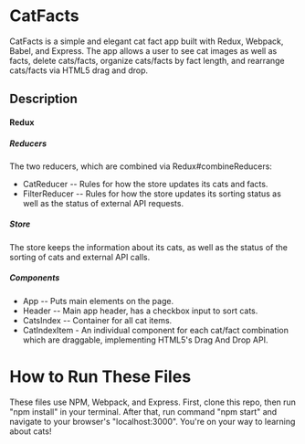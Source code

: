 # CatFacts

CatFacts is a simple and elegant cat fact app built with Redux, Webpack, Babel, and Express.  The app allows a user to see cat images as well as facts, delete cats/facts, organize cats/facts by fact length, and rearrange cats/facts via HTML5 drag and drop.

## Description

#### Redux


##### Reducers
 The two reducers, which are combined via Redux#combineReducers:
* CatReducer -- Rules for how the store updates its cats and facts.
* FilterReducer -- Rules for how the store updates its sorting status as well as the status of external API requests.

##### Store
 The store keeps the information about its cats, as well as the status of the sorting of cats and external API calls.

##### Components
 * App -- Puts main elements on the page.
 * Header -- Main app header, has a checkbox input to sort cats.
 * CatsIndex -- Container for all cat items.
 * CatIndexItem - An individual component for each cat/fact combination which are draggable, implementing HTML5's Drag And Drop API.

# How to Run These Files
These files use NPM, Webpack, and Express.  First, clone this repo, then run "npm install" in your terminal.  After that, run command "npm start" and navigate to your browser's "localhost:3000". You're on your way to learning about cats!
